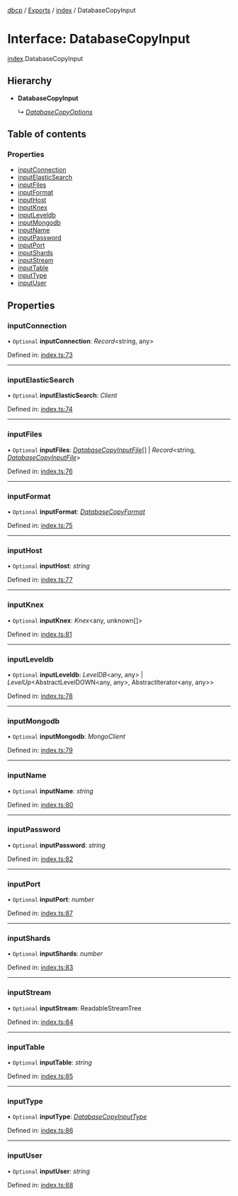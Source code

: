 [dbcp](../README.md) / [Exports](../modules.md) / [index](../modules/index.md) / DatabaseCopyInput

# Interface: DatabaseCopyInput

[index](../modules/index.md).DatabaseCopyInput

## Hierarchy

- **DatabaseCopyInput**

  ↳ [*DatabaseCopyOptions*](index.databasecopyoptions.md)

## Table of contents

### Properties

- [inputConnection](index.databasecopyinput.md#inputconnection)
- [inputElasticSearch](index.databasecopyinput.md#inputelasticsearch)
- [inputFiles](index.databasecopyinput.md#inputfiles)
- [inputFormat](index.databasecopyinput.md#inputformat)
- [inputHost](index.databasecopyinput.md#inputhost)
- [inputKnex](index.databasecopyinput.md#inputknex)
- [inputLeveldb](index.databasecopyinput.md#inputleveldb)
- [inputMongodb](index.databasecopyinput.md#inputmongodb)
- [inputName](index.databasecopyinput.md#inputname)
- [inputPassword](index.databasecopyinput.md#inputpassword)
- [inputPort](index.databasecopyinput.md#inputport)
- [inputShards](index.databasecopyinput.md#inputshards)
- [inputStream](index.databasecopyinput.md#inputstream)
- [inputTable](index.databasecopyinput.md#inputtable)
- [inputType](index.databasecopyinput.md#inputtype)
- [inputUser](index.databasecopyinput.md#inputuser)

## Properties

### inputConnection

• `Optional` **inputConnection**: *Record*<string, any\>

Defined in: [index.ts:73](https://github.com/wholebuzz/dbcp/blob/master/src/index.ts#L73)

___

### inputElasticSearch

• `Optional` **inputElasticSearch**: *Client*

Defined in: [index.ts:74](https://github.com/wholebuzz/dbcp/blob/master/src/index.ts#L74)

___

### inputFiles

• `Optional` **inputFiles**: [*DatabaseCopyInputFile*](index.databasecopyinputfile.md)[] \| *Record*<string, [*DatabaseCopyInputFile*](index.databasecopyinputfile.md)\>

Defined in: [index.ts:76](https://github.com/wholebuzz/dbcp/blob/master/src/index.ts#L76)

___

### inputFormat

• `Optional` **inputFormat**: [*DatabaseCopyFormat*](../enums/format.databasecopyformat.md)

Defined in: [index.ts:75](https://github.com/wholebuzz/dbcp/blob/master/src/index.ts#L75)

___

### inputHost

• `Optional` **inputHost**: *string*

Defined in: [index.ts:77](https://github.com/wholebuzz/dbcp/blob/master/src/index.ts#L77)

___

### inputKnex

• `Optional` **inputKnex**: *Knex*<any, unknown[]\>

Defined in: [index.ts:81](https://github.com/wholebuzz/dbcp/blob/master/src/index.ts#L81)

___

### inputLeveldb

• `Optional` **inputLeveldb**: *LevelDB*<any, any\> \| *LevelUp*<AbstractLevelDOWN<any, any\>, AbstractIterator<any, any\>\>

Defined in: [index.ts:78](https://github.com/wholebuzz/dbcp/blob/master/src/index.ts#L78)

___

### inputMongodb

• `Optional` **inputMongodb**: *MongoClient*

Defined in: [index.ts:79](https://github.com/wholebuzz/dbcp/blob/master/src/index.ts#L79)

___

### inputName

• `Optional` **inputName**: *string*

Defined in: [index.ts:80](https://github.com/wholebuzz/dbcp/blob/master/src/index.ts#L80)

___

### inputPassword

• `Optional` **inputPassword**: *string*

Defined in: [index.ts:82](https://github.com/wholebuzz/dbcp/blob/master/src/index.ts#L82)

___

### inputPort

• `Optional` **inputPort**: *number*

Defined in: [index.ts:87](https://github.com/wholebuzz/dbcp/blob/master/src/index.ts#L87)

___

### inputShards

• `Optional` **inputShards**: *number*

Defined in: [index.ts:83](https://github.com/wholebuzz/dbcp/blob/master/src/index.ts#L83)

___

### inputStream

• `Optional` **inputStream**: ReadableStreamTree

Defined in: [index.ts:84](https://github.com/wholebuzz/dbcp/blob/master/src/index.ts#L84)

___

### inputTable

• `Optional` **inputTable**: *string*

Defined in: [index.ts:85](https://github.com/wholebuzz/dbcp/blob/master/src/index.ts#L85)

___

### inputType

• `Optional` **inputType**: [*DatabaseCopyInputType*](../enums/format.databasecopyinputtype.md)

Defined in: [index.ts:86](https://github.com/wholebuzz/dbcp/blob/master/src/index.ts#L86)

___

### inputUser

• `Optional` **inputUser**: *string*

Defined in: [index.ts:88](https://github.com/wholebuzz/dbcp/blob/master/src/index.ts#L88)
